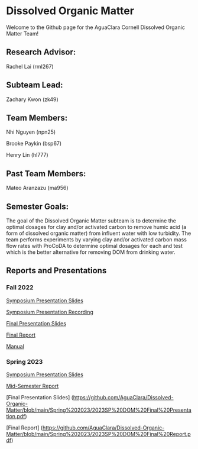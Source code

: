 # Dissolved Organic Matter
Welcome to the Github page for the AguaClara Cornell Dissolved Organic Matter Team!

## Research Advisor:
Rachel Lai (rml267)

## Subteam Lead: 
Zachary Kwon (zk49)

## Team Members:
Nhi Nguyen (npn25)

Brooke Paykin (bsp67)

Henry Lin (hl777)

## Past Team Members:

Mateo Aranzazu (ma956)

## Semester Goals:
The goal of the Dissolved Organic Matter subteam is to determine the optimal dosages for clay and/or activated carbon to remove humic acid (a form of dissolved organic matter) from influent water with low turbidity. The team performs experiments by varying clay and/or activated carbon mass flow rates with ProCoDA to determine optimal dosages for each and test which is the better alternative for removing DOM from drinking water.

## Reports and Presentations

### Fall 2022
[Symposium Presentation Slides](https://github.com/AguaClara/Dissolved-Organic-Matter/blob/main/Fall%202022/2022FA%20DOM%20Symposium%20Slides.pptx)

[Symposium Presentation Recording](https://youtu.be/n4SQE6YDL6c)

[Final Presentation Slides](https://github.com/AguaClara/Dissolved-Organic-Matter/blob/main/Fall%202022/2022FA%20DOM%20Final%20Presentation.pptx)

[Final Report](https://github.com/AguaClara/Dissolved-Organic-Matter/blob/main/Fall%202022/2022FA%20DOM%20Final%20Report.docx)

[Manual](https://github.com/AguaClara/Dissolved-Organic-Matter/blob/main/Fall%202022/2022FA%20Dissolved%20Organic%20Matter%20Manual.docx)

### Spring 2023

[Symposium Presentation Slides](https://github.com/AguaClara/Dissolved-Organic-Matter/blob/main/Spring%202023/2023SP%20DOM%20Symposium%20Slides.pptx)

[Mid-Semester Report](https://github.com/AguaClara/Dissolved-Organic-Matter/blob/main/Spring%202023/2023SP%20DOM%20Mid-Semester%20Report.pdf)

[Final Presentation Slides] (https://github.com/AguaClara/Dissolved-Organic-Matter/blob/main/Spring%202023/2023SP%20DOM%20Final%20Presentation.pdf)

[Final Report] (https://github.com/AguaClara/Dissolved-Organic-Matter/blob/main/Spring%202023/2023SP%20DOM%20Final%20Report.pdf)
